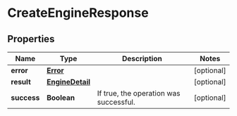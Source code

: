 

# CreateEngineResponse

## Properties

Name | Type | Description | Notes
------------ | ------------- | ------------- | -------------
**error** | [**Error**](Error.md) |  |  [optional]
**result** | [**EngineDetail**](EngineDetail.md) |  |  [optional]
**success** | **Boolean** | If true, the operation was successful. |  [optional]



